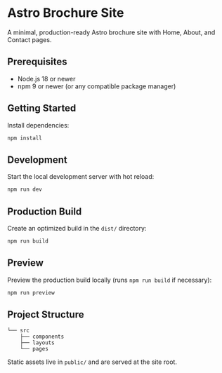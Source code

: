 # Astro Brochure Site

A minimal, production-ready Astro brochure site with Home, About, and Contact pages.

## Prerequisites

- Node.js 18 or newer
- npm 9 or newer (or any compatible package manager)

## Getting Started

Install dependencies:

```bash
npm install
```

## Development

Start the local development server with hot reload:

```bash
npm run dev
```

## Production Build

Create an optimized build in the `dist/` directory:

```bash
npm run build
```

## Preview

Preview the production build locally (runs `npm run build` if necessary):

```bash
npm run preview
```

## Project Structure

```
└── src
    ├── components
    ├── layouts
    └── pages
```

Static assets live in `public/` and are served at the site root.
